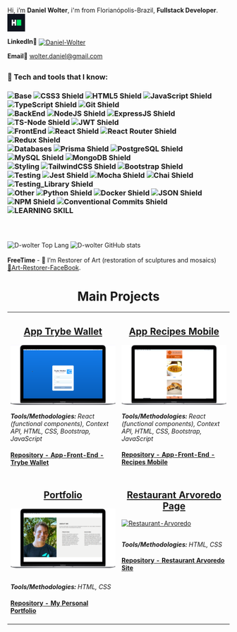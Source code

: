 
Hi, i’m **Daniel Wolter**, i'm from Florianópolis-Brazil, **Fullstack Developer**.<a href="https://www.hackerrank.com/wolter_daniel" target="blank"><img align="center" src="./Images/hackerrank.svg" alt="Daniel-Wolter" height="40" width="40" /></a>

**LinkedIn🔗** 
<a href="https://linkedin.com/in/dev-daniel-wolter" target="blank"><img align="center" src="https://cdn-icons-png.flaticon.com/512/174/174857.png" alt="Daniel-Wolter" height="40" width="40" /></a>

**Email🔗** wolter.daniel@gmail.com
 <br>


##


<h3> 🔧 Tech and tools that I know:<h3>

<span>
  <img src="https://img.shields.io/badge/Base:-E6E6E6?style=for-the-badge" alt="Base" />
  <img src="https://img.shields.io/badge/CSS3-1572B6?style=for-the-badge&logo=css3&logoColor=white" alt="CSS3 Shield" />
  <img src="https://img.shields.io/badge/HTML5-E34F26?style=for-the-badge&logo=html5&logoColor=white" alt="HTML5 Shield" />
  <img src="https://img.shields.io/badge/JavaScript-323330?style=for-the-badge&logo=javascript&logoColor=F7DF1E" alt="JavaScript Shield" />
  <img src="https://img.shields.io/badge/TypeScript-007ACC?style=for-the-badge&logo=typescript&logoColor=white" alt="TypeScript Shield" />
  <img src="https://img.shields.io/badge/GIT-E44C30?style=for-the-badge&logo=git&logoColor=white" alt="Git Shield" />
</span><br />
<span>
  <img src="https://img.shields.io/badge/BackEnd:-E6E6E6?style=for-the-badge&logoColor=F7DF1E" alt="BackEnd" />
  <img src="https://img.shields.io/badge/Node.js-339933?style=for-the-badge&logo=nodedotjs&logoColor=white" alt="NodeJS Shield" />
  <img src="https://img.shields.io/badge/Express.js-000000?style=for-the-badge&logo=express&logoColor=white" alt="ExpressJS Shield" />
  <img src="https://img.shields.io/badge/ts--node-3178C6?style=for-the-badge&logo=ts-node&logoColor=white" alt="TS-Node Shield" />
  <img src="https://img.shields.io/badge/JWT-000000?style=for-the-badge&logo=JSON%20web%20tokens&logoColor=white" alt="JWT Shield" />
</span><br />
<span>
  <img src="https://img.shields.io/badge/FrontEnd:-E6E6E6?style=for-the-badge&logoColor=F7DF1E" alt="FrontEnd" />
  <img src="https://img.shields.io/badge/React-20232A?style=for-the-badge&logo=react&logoColor=61DAFB" alt="React Shield" />
  <img src="https://img.shields.io/badge/React_Router-CA4245?style=for-the-badge&logo=react-router&logoColor=white" alt="React Router Shield" />
  <img src="https://img.shields.io/badge/Redux-593D88?style=for-the-badge&logo=redux&logoColor=white" alt="Redux Shield" />
</span><br />
<span>
  <img src="https://img.shields.io/badge/Databases:-E6E6E6?style=for-the-badge&logoColor=F7DF1E" alt="Databases" />
  <img src="https://img.shields.io/badge/Prisma-3982CE?style=for-the-badge&logo=Prisma&logoColor=white" alt="Prisma Shield" />
  <img src="https://img.shields.io/badge/PostgreSQL-316192?style=for-the-badge&logo=postgresql&logoColor=white" alt="PostgreSQL Shield" />
  <img src="https://img.shields.io/badge/MySQL-005C84?style=for-the-badge&logo=mysql&logoColor=white" alt="MySQL Shield" />
  <img src="https://img.shields.io/badge/MongoDB-4EA94B?style=for-the-badge&logo=mongodb&logoColor=white" alt="MongoDB Shield" />
</span><br />
<span>
  <img src="https://img.shields.io/badge/Styling:-E6E6E6?style=for-the-badge&logoColor=F7DF1E" alt="Styling" />
  <img src="https://img.shields.io/badge/Tailwind_CSS-38B2AC?style=for-the-badge&logo=tailwind-css&logoColor=white" alt="TailwindCSS Shield" />
  <img src="https://img.shields.io/badge/Bootstrap-563D7C?style=for-the-badge&logo=bootstrap&logoColor=white" alt="Bootstrap Shield" />
</span><br />
<span>
  <img src="https://img.shields.io/badge/Testing:-E6E6E6?style=for-the-badge&logoColor=F7DF1E" alt="Testing" />
  <img src="https://img.shields.io/badge/Jest-C21325?style=for-the-badge&logo=jest&logoColor=white" alt="Jest Shield" />
  <img src="https://img.shields.io/badge/Mocha-8D6748?style=for-the-badge&logo=Mocha&logoColor=white" alt="Mocha Shield" />
  <img src="https://img.shields.io/badge/chai-A30701?style=for-the-badge&logo=chai&logoColor=white" alt="Chai Shield" />
  <img src="https://img.shields.io/badge/React_Testing_Library-E33332?style=for-the-badge&logo=TestingLibrary&logoColor=white" alt="Testing_Library Shield" />
 </span><br />
<span>
  <img src="https://img.shields.io/badge/Other:-E6E6E6?style=for-the-badge&logoColor=F7DF1E" alt="Other" />
  <img src="https://img.shields.io/badge/Python-FFD43B?style=for-the-badge&logo=python&logoColor=blue" alt="Python Shield" />
  <img src="https://img.shields.io/badge/Docker-2CA5E0?style=for-the-badge&logo=docker&logoColor=white" alt="Docker Shield" />
  <img src="https://img.shields.io/badge/json-5E5C5C?style=for-the-badge&logo=json&logoColor=white" alt="JSON Shield" />
  <img src="https://img.shields.io/badge/npm-CB3837?style=for-the-badge&logo=npm&logoColor=white" alt="NPM Shield" />
  <img src="https://img.shields.io/badge/Conventional_Commits-FE5196?style=for-the-badge&logo=ConventionalCommits&logoColor=white" alt="Conventional Commits Shield" />
</span><br />
<span>
  <img src="https://img.shields.io/badge/ANY OTHER TOOL THAT I HAVE TO LEARN HOW TO USE, IF NEEDED TO SOLVE A PROBLEM-FFFF64?style=for-the-badge" alt="LEARNING SKILL" />
</span>
</br>
 


##

  <br />
  
![D-wolter Top Lang](https://github-readme-stats.vercel.app/api/top-langs?username=D-wolter&show_icons=true&layout=compact&theme=yeblu&bg_color=DEG,11a36a,0c7489&text_color=d7d9ce)
![D-wolter GitHub stats](https://github-readme-stats.vercel.app/api?username=D-wolter&show_icons=true&theme=yeblu&bg_color=DEG,11a36a,0c7489&text_color=d7d9ce)
<br>
 <br>
**FreeTime** - 🎨 I’m Restorer of Art (restoration of sculptures and mosaics)  [🔗Art-Restorer-FaceBook](https://www.facebook.com/profile.php?id=100064245002972).
 ##





<div align="center">
  
<h1 align="center">Main Projects</h1>

<table>
    <tr>
    <td valign="top" width="50%">
      <h2 align="center"><a href="https://wolterwallet.vercel.app">App Trybe Wallet</a></h2>
      <a href="https://wolterwallet.vercel.app"><img width="100%" src="./Images/wallet.png" alt="Project-Trybe-Wallet" /></a>
      <br>
      <p><em><strong> Tools/Methodologies:</strong> React (functional components), Context API, HTML, CSS, Bootstrap, JavaScript</em></p>
      <h4><a href="https://github.com/D-Wolter/Projeto-Trybe-Wallet"><strong> Repository</strong> - App-Front-End - Trybe Wallet</a></h4>
    </td>
<td valign="top" width="50%">
      <h2 align="center"><a href="https://taotaodoce.vercel.app">App Recipes Mobile</a></h2>
      <a href="https://taotaodoce.vercel.app/"><img width="100%" src="./Images/doce.png" alt="Project-App-Recipes" /></a>
      <br>
      <p><em><strong> Tools/Methodologies:</strong> React (functional components), Context API, HTML, CSS, Bootstrap, JavaScript</em></p>
      <h4><a href="https://github.com/D-Wolter/Projeto-Aplicativo-Receitas/"><strong> Repository</strong> - App-Front-End -  Recipes Mobile</a></h4>
    </td>
  </tr>
  <tr>
    <td valign="top" width="50%">
      <h2 align="center"><a href="https://d-wolter-github-io.vercel.app//">Portfolio</a></h2>
      <a href="https://d-wolter-github-io.vercel.app//"><img width="100%" src="./Images/Screenshot_13.png" alt="Portfólio" /></a>
      <br>
      <br>
      <p><em><strong> Tools/Methodologies:</strong> HTML, CSS</em></p>
      <h4><a href="https://github.com/D-Wolter/D-Wolter.github.io"><strong> Repository</strong> - My Personal Portfolio</a></h4>
    </td>
        <td valign="top" width="50%">
      <h2 align="center"><a href="https://restaurante-arvoredo.vercel.app/">Restaurant Arvoredo Page</a></h2>
      <a href="https://restaurante-arvoredo.vercel.app/"><img width="100%" src="./Images/arvoredo.png" alt="Restaurant-Arvoredo" /></a>
      <br>
      <br>
      <p><em><strong> Tools/Methodologies:</strong> HTML, CSS</em></p>
      <h4><a href="https://github.com/D-Wolter/Restaurante-Arvoredo"><strong> Repository</strong> - Restaurant Arvoredo Site</a></h4>
    </td>
    
  </tr>
</table>

